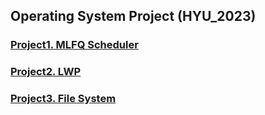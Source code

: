 ## Operating System Project (HYU_2023)

### [Project1. MLFQ Scheduler](https://github.com/study-kim7507/HYU/blob/main/2023_ELE3021_Operating_System/docs/project1.md)
### [Project2. LWP](https://github.com/study-kim7507/HYU/blob/main/2023_ELE3021_Operating_System/docs/project2.md)
### [Project3. File System](https://github.com/study-kim7507/HYU/blob/main/2023_ELE3021_Operating_System/docs/project3.md)

